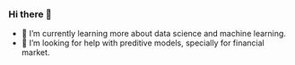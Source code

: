 ### Hi there 👋

<!--
**tassandro/tassandro** is a ✨ _special_ ✨ repository because its `README.md` (this file) appears on your GitHub profile.

Here are some ideas to get you started:
-->

- 🌱 I’m currently learning more about data science and machine learning.
- 🤔 I’m looking for help with preditive models, specially for financial market.



